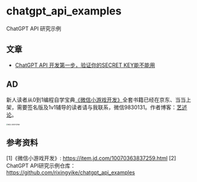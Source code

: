 # chatgpt_api_examples
ChatGPT API 研究示例

## 文章

- [ChatGPT API 开发第一步，验证你的SECRET KEY能不能用](./posts/01.md)

## AD

新人读者从0到1编程自学宝典[《微信小游戏开发》](https://item.jd.com/10070363837259.html)全套书籍已经在京东、当当上架，需要签名版及1v1辅导的读者请与我联系，微信9830131。作者博客：[艺述论](https://yishulun.com/)。

<img src="https://cdn.jsdelivr.net/gh/rixingyike/images@master/2023/202303260925811.png" alt="微信小游戏开发两册" style="zoom: 25%;" />

## 参考资料

[1]《微信小游戏开发》: https://item.jd.com/10070363837259.html
[2] ChatGPT API研究示例仓库：https://github.com/rixingyike/chatgpt_api_examples